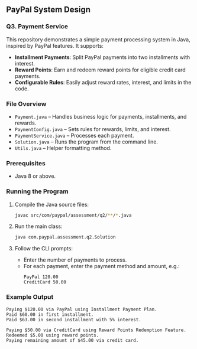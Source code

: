 ## PayPal System Design
### Q3. Payment Service 
This repository demonstrates a simple payment processing system in Java, inspired by PayPal features. It supports:

- **Installment Payments**: Split PayPal payments into two installments with interest.
- **Reward Points**: Earn and redeem reward points for eligible credit card payments.
- **Configurable Rules**: Easily adjust reward rates, interest, and limits in the code.


### File Overview

- `Payment.java` – Handles business logic for payments, installments, and rewards.
- `PaymentConfig.java` – Sets rules for rewards, limits, and interest.
- `PaymentService.java` – Processes each payment.
- `Solution.java` – Runs the program from the command line.
- `Utils.java` – Helper formatting method.
### Prerequisites

- Java 8 or above.

### Running the Program

1. Compile the Java source files:
   ```sh
   javac src/com/paypal/assessment/q2/**/*.java
   ```
2. Run the main class:
   ```sh
   java com.paypal.assessment.q2.Solution
   ```

3. Follow the CLI prompts:
   - Enter the number of payments to process.
   - For each payment, enter the payment method and amount, e.g.:
     ```
     PayPal 120.00
     CreditCard 50.00
     ```

### Example Output

```
Paying $120.00 via PayPal using Installment Payment Plan.
Paid $60.00 in first installment.
Paid $63.00 in second installment with 5% interest.

Paying $50.00 via CreditCard using Reward Points Redemption Feature.
Redeemed $5.00 using reward points.
Paying remaining amount of $45.00 via credit card.
```
